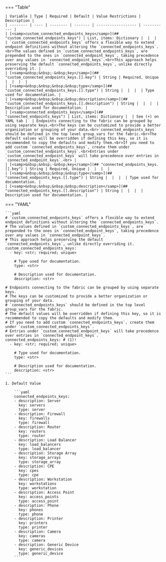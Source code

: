 <!--
  ~ Copyright (c) 2025 Arista Networks, Inc.
  ~ Use of this source code is governed by the Apache License 2.0
  ~ that can be found in the LICENSE file.
  -->
=== "Table"

    | Variable | Type | Required | Default | Value Restrictions | Description |
    | -------- | ---- | -------- | ------- | ------------------ | ----------- |
    | [<samp>custom_connected_endpoints_keys</samp>](## "custom_connected_endpoints_keys") | List, items: Dictionary |  |  |  | `custom_connected_endpoints_keys` offers a flexible way to extend endpoint definitions without altering the `connected_endpoints_keys`.<br>The values defined in `custom_connected_endpoints_keys`, are prepended to the ones in `connected_endpoint_keys`, taking precedence over any values in `connected_endpoint_keys`.<br>This approach helps preserving the default `connected_endpoints_keys`, unlike directly overriding it. |
    | [<samp>&nbsp;&nbsp;-&nbsp;key</samp>](## "custom_connected_endpoints_keys.[].key") | String | Required, Unique |  |  |  |
    | [<samp>&nbsp;&nbsp;&nbsp;&nbsp;type</samp>](## "custom_connected_endpoints_keys.[].type") | String |  |  |  | Type used for documentation. |
    | [<samp>&nbsp;&nbsp;&nbsp;&nbsp;description</samp>](## "custom_connected_endpoints_keys.[].description") | String |  |  |  | Description used for documentation. |
    | [<samp>connected_endpoints_keys</samp>](## "connected_endpoints_keys") | List, items: Dictionary |  | See (+) on YAML tab |  | Endpoints connecting to the fabric can be grouped by using separate keys.<br>The keys can be customized to provide a better organization or grouping of your data.<br>`connected_endpoints_keys` should be defined in the top level group_vars for the fabric.<br>The default values will be overridden if defining this key, so it is recommended to copy the defaults and modify them.<br>If you need to add custom `connected_endpoints_keys`, create them under `custom_connected_endpoints_keys`.<br>Entries under `custom_connected_endpoint_keys` will take precedence over entries in `connected_endpoint_keys`.<br> |
    | [<samp>&nbsp;&nbsp;-&nbsp;key</samp>](## "connected_endpoints_keys.[].key") | String | Required, Unique |  |  |  |
    | [<samp>&nbsp;&nbsp;&nbsp;&nbsp;type</samp>](## "connected_endpoints_keys.[].type") | String |  |  |  | Type used for documentation. |
    | [<samp>&nbsp;&nbsp;&nbsp;&nbsp;description</samp>](## "connected_endpoints_keys.[].description") | String |  |  |  | Description used for documentation. |

=== "YAML"

    ```yaml
    # `custom_connected_endpoints_keys` offers a flexible way to extend endpoint definitions without altering the `connected_endpoints_keys`.
    # The values defined in `custom_connected_endpoints_keys`, are prepended to the ones in `connected_endpoint_keys`, taking precedence over any values in `connected_endpoint_keys`.
    # This approach helps preserving the default `connected_endpoints_keys`, unlike directly overriding it.
    custom_connected_endpoints_keys:
      - key: <str; required; unique>

        # Type used for documentation.
        type: <str>

        # Description used for documentation.
        description: <str>

    # Endpoints connecting to the fabric can be grouped by using separate keys.
    # The keys can be customized to provide a better organization or grouping of your data.
    # `connected_endpoints_keys` should be defined in the top level group_vars for the fabric.
    # The default values will be overridden if defining this key, so it is recommended to copy the defaults and modify them.
    # If you need to add custom `connected_endpoints_keys`, create them under `custom_connected_endpoints_keys`.
    # Entries under `custom_connected_endpoint_keys` will take precedence over entries in `connected_endpoint_keys`.
    connected_endpoints_keys: # (1)!
      - key: <str; required; unique>

        # Type used for documentation.
        type: <str>

        # Description used for documentation.
        description: <str>
    ```

    1. Default Value

        ```yaml
        connected_endpoints_keys:
        - description: Server
          key: servers
          type: server
        - description: Firewall
          key: firewalls
          type: firewall
        - description: Router
          key: routers
          type: router
        - description: Load Balancer
          key: load_balancers
          type: load_balancer
        - description: Storage Array
          key: storage_arrays
          type: storage_array
        - description: CPE
          key: cpes
          type: cpe
        - description: Workstation
          key: workstations
          type: workstation
        - description: Access Point
          key: access_points
          type: access_point
        - description: Phone
          key: phones
          type: phone
        - description: Printer
          key: printers
          type: printer
        - description: Camera
          key: cameras
          type: camera
        - description: Generic Device
          key: generic_devices
          type: generic_device
        ```

